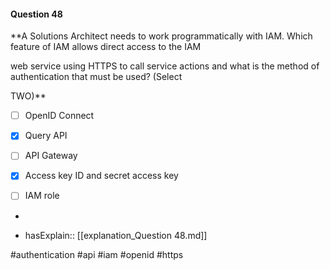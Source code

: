#### Question  48


**A Solutions Architect needs to work programmatically with IAM. Which feature of IAM allows direct access to the IAM

web service using HTTPS to call service actions and what is the method of authentication that must be used? (Select

TWO)**


- [ ] OpenID Connect


- [x] Query API


- [ ] API Gateway


- [x] Access key ID and secret access key


- [ ] IAM role


*

- hasExplain:: [[explanation_Question  48.md]]

#authentication #api #iam #openid #https 